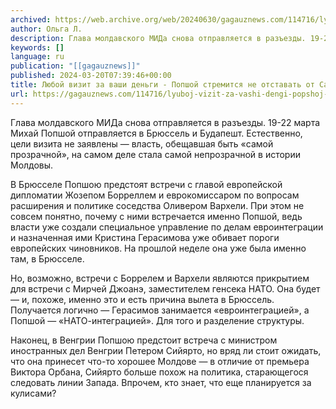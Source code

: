 ```yaml
---
archived: https://web.archive.org/web/20240630/gagauznews.com/114716/lyuboj-vizit-za-vashi-dengi-popshoj-stremitsya-ne-otstavat-ot-sandu-v-evroturizme.html
author: Ольга Л.
description: Глава молдавского МИДа снова отправляется в разъезды. 19-22 марта Михай Попшой отправляется в Брюссель и Будапешт. Естественно, цели визита не заявлены — власть, обещавшая быть «самой прозрачной», на самом деле стала самой непрозрачной в истории Молдовы. В Брюсселе Попшою предстоят встречи с главой европейской дипломатии Жозепом Борреллем и еврокомиссаром по вопросам расширения и политике соседства Оливером Вархели. При этом не совсем понятно, почему с ними встречается именно Попшой, ведь власти уже создали специальное управление по делам евроинтеграции и назначенная ими Кристина Герасимова уже обивает пороги европейских чиновников. На прошлой неделе она уже была именно там, в Брюсселе. Но, возможно, встречи […]
keywords: []
language: ru
publication: "[[gagauznews]]"
published: 2024-03-20T07:39:46+00:00
title: Любой визит за ваши деньги - Попшой стремится не отставать от Санду в евротуризме
url: https://gagauznews.com/114716/lyuboj-vizit-za-vashi-dengi-popshoj-stremitsya-ne-otstavat-ot-sandu-v-evroturizme.html
---
```


Глава молдавского МИДа снова отправляется в разъезды. 19-22 марта Михай Попшой отправляется в Брюссель и Будапешт. Естественно, цели визита не заявлены — власть, обещавшая быть «самой прозрачной», на самом деле стала самой непрозрачной в истории Молдовы.

В Брюсселе Попшою предстоят встречи с главой европейской дипломатии Жозепом Борреллем и еврокомиссаром по вопросам расширения и политике соседства Оливером Вархели. При этом не совсем понятно, почему с ними встречается именно Попшой, ведь власти уже создали специальное управление по делам евроинтеграции и назначенная ими Кристина Герасимова уже обивает пороги европейских чиновников. На прошлой неделе она уже была именно там, в Брюсселе.

Но, возможно, встречи с Боррелем и Вархели являются прикрытием для встречи с Мирчей Джоанэ, заместителем генсека НАТО. Она будет — и, похоже, именно это и есть причина вылета в Брюссель. Получается логично — Герасимов занимается «евроинтеграцией», а Попшой — «НАТО-интеграцией». Для того и разделение структуры.

Наконец, в Венгрии Попшою предстоит встреча с министром иностранных дел Венгрии Петером Сийярто, но вряд ли стоит ожидать, что она принесет что-то хорошее Молдове — в отличие от премьера Виктора Орбана, Сийярто больше похож на политика, старающегося следовать линии Запада. Впрочем, кто знает, что еще планируется за кулисами?